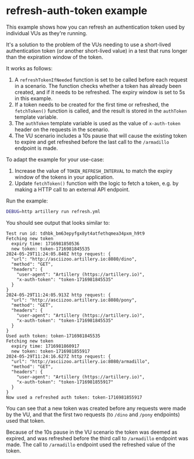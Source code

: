 # refresh-auth-token example

This example shows how you can refresh an authentication token used by individual VUs as they're running.

It's a solution to the problem of the VUs needing to use a short-lived authentication token (or another short-lived value) in a test that runs longer than the expiration window of the token.

It works as follows:

1. A `refreshTokenIfNeeded` function is set to be called before each request
   in a scenario. The function checks whether a token has already been created,
   and if it needs to be refreshed. The expiry window is set to 5s in this example.
2. If a token needs to be created for the first time  or refreshed, the `fetchToken()` function is called, and the result is stored in the `authToken` template variable.
3. The `authToken` template variable is used as the value of `x-auth-token` header on the requests in the scenario.
4. The VU scenario includes a 10s pause that will cause the existing token to expire and get refreshed before the last call to the `/armadillo` endpoint is made.

To adapt the example for your use-case:

1. Increase the value of `TOKEN_REFRESH_INTERVAL` to match the expiry window of the tokens in your application.
2. Update `fetchToken()` function with the logic to fetch a token, e.g. by making a HTTP call to an external API endpoint.

Run the example:

```sh
DEBUG=http artillery run refresh.yml
```

You should see output that looks similar to:

```
Test run id: tdhbk_bm63epyfgx8yt4atfethqmea34pxm_h9t9
Fetching new token
  expiry time: 1716981850536
  new token: token-1716981845535
2024-05-29T11:24:05.840Z http request: {
  "url": "http://asciizoo.artillery.io:8080/dino",
  "method": "GET",
  "headers": {
    "user-agent": "Artillery (https://artillery.io)",
    "x-auth-token": "token-1716981845535"
  }
}
2024-05-29T11:24:05.913Z http request: {
  "url": "http://asciizoo.artillery.io:8080/pony",
  "method": "GET",
  "headers": {
    "user-agent": "Artillery (https://artillery.io)",
    "x-auth-token": "token-1716981845535"
  }
}
Used auth token: token-1716981845535
Fetching new token
  expiry time: 1716981860917
  new token: token-1716981855917
2024-05-29T11:24:16.627Z http request: {
  "url": "http://asciizoo.artillery.io:8080/armadillo",
  "method": "GET",
  "headers": {
    "user-agent": "Artillery (https://artillery.io)",
    "x-auth-token": "token-1716981855917"
  }
}
Now used a refreshed auth token: token-1716981855917
```

You can see that a new token was created before any requests were made by the VU, and that the first two requests (to `/dino` and `/pony` endpoints) used that token.

Because of the 10s pause in the VU scenario the token was deemed as expired, and was refreshed before the third call to `/armadillo` endpoint was made. The call to `/armadillo` endpoint used the refreshed value of the token.
